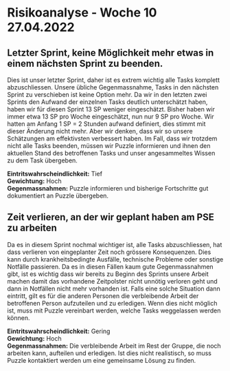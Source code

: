 # Risikoanalyse - Woche 10 27.04.2022

## Letzter Sprint, keine Möglichkeit mehr etwas in einem nächsten Sprint zu beenden.
Dies ist unser letzter Sprint, daher ist es extrem wichtig alle Tasks komplett abzuschliessen. Unsere übliche Gegenmassnahme, Tasks in den nächsten Sprint zu verschieben ist keine Option mehr.
Da wir in den letzten zwei Sprints den Aufwand der einzelnen Tasks deutlich unterschätzt haben, haben wir für diesen Sprint 13 SP weniger eingeschätzt. Bisher haben wir immer etwa 13 SP pro Woche eingeschätzt, nun nur 9 SP pro Woche.
Wir hatten am Anfang 1 SP = 2 Stunden aufwand definiert, dies stimmt mit dieser Änderung nicht mehr. Aber wir denken, dass wir so unsere Schätzungen am effektivsten verbessert haben.
Im Fall, dass wir trotzdem nicht alle Tasks beenden, müssen wir Puzzle informieren und ihnen den aktuellen Stand des betroffenen Tasks und unser angesammeltes Wissen zu dem Task übergeben.
  
**Eintritswahrscheindlichkeit:**  Tief  
**Gewichtung:** Hoch   
**Gegenmassnahmen:** Puzzle informieren und bisherige Fortschritte gut dokumentiert an Puzzle übergeben.

## Zeit verlieren, an der wir geplant haben am PSE zu arbeiten
Da es in diesem Sprint nochmal wichtiger ist, alle Tasks abzuschliessen, hat dass verlieren von eingeplanter Zeit noch grössere Konsequenzen. Dies kann durch krankheitsbedingte Ausfälle, technische Probleme oder sonstige Notfälle passieren.
Da es in diesen Fällen kaum gute Gegenmassnahmen gibt, ist es wichtig dass wir bereits zu Beginn des Sprints unsere Arbeit machen damit das vorhandene Zeitpolster nicht unnötig verloren geht und dann in Notfällen nicht mehr vorhanden ist.
Falls eine solche Situation dann eintritt, gilt es für die anderen Personen die verbleibende Arbeit der betroffenen Person aufzuteilen und zu erledigen. Wenn dies nicht möglich ist, muss mit Puzzle vereinbart werden, welche Tasks weggelassen werden können.
  
**Eintritswahrscheindlichkeit:**  Gering  
**Gewichtung:** Hoch   
**Gegenmassnahmen:** Die verbleibende Arbeit im Rest der Gruppe, die noch arbeiten kann, aufteilen und erledigen. Ist dies nicht realistisch, so muss Puzzle kontaktiert werden um eine gemeinsame Lösung zu finden.
